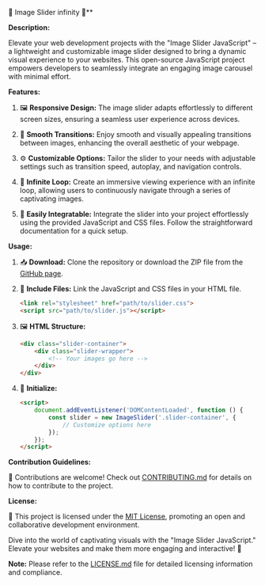 🌟 Image Slider infinity 🌈**

**Description:**

Elevate your web development projects with the "Image Slider JavaScript" – a lightweight and customizable image slider designed to bring a dynamic visual experience to your websites. This open-source JavaScript project empowers developers to seamlessly integrate an engaging image carousel with minimal effort.

**Features:**

1. 🖼️ **Responsive Design:** The image slider adapts effortlessly to different screen sizes, ensuring a seamless user experience across devices.

2. 🚀 **Smooth Transitions:** Enjoy smooth and visually appealing transitions between images, enhancing the overall aesthetic of your webpage.

3. ⚙️ **Customizable Options:** Tailor the slider to your needs with adjustable settings such as transition speed, autoplay, and navigation controls.

4. 🔄 **Infinite Loop:** Create an immersive viewing experience with an infinite loop, allowing users to continuously navigate through a series of captivating images.

5. 🎨 **Easily Integratable:** Integrate the slider into your project effortlessly using the provided JavaScript and CSS files. Follow the straightforward documentation for a quick setup.

**Usage:**

1. 📥 **Download:** Clone the repository or download the ZIP file from the [GitHub page](link-to-github).

2. 📜 **Include Files:** Link the JavaScript and CSS files in your HTML file.

   ```html
   <link rel="stylesheet" href="path/to/slider.css">
   <script src="path/to/slider.js"></script>
   ```

3. 🖼️ **HTML Structure:**

   ```html
   <div class="slider-container">
       <div class="slider-wrapper">
           <!-- Your images go here -->
       </div>
   </div>
   ```

4. 🎉 **Initialize:**

   ```html
   <script>
       document.addEventListener('DOMContentLoaded', function () {
           const slider = new ImageSlider('.slider-container', {
               // Customize options here
           });
       });
   </script>
   ```

**Contribution Guidelines:**

🤝 Contributions are welcome! Check out [CONTRIBUTING.md](link-to-contributing.md) for details on how to contribute to the project.

**License:**

📄 This project is licensed under the [MIT License](link-to-license.md), promoting an open and collaborative development environment.

Dive into the world of captivating visuals with the "Image Slider JavaScript." Elevate your websites and make them more engaging and interactive! 🚀

**Note:** Please refer to the [LICENSE.md](link-to-license.md) file for detailed licensing information and compliance.
